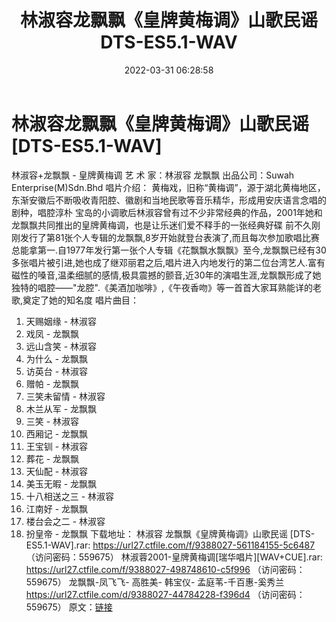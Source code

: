 ﻿---
title: 林淑容龙飘飘《皇牌黄梅调》山歌民谣DTS-ES5.1-WAV
date: 2022-03-31 06:28:58
categories: DTS多声道制作
tags: 国语流行
---
# 林淑容龙飘飘《皇牌黄梅调》山歌民谣[DTS-ES5.1-WAV]

林淑容+龙飘飘 - 皇牌黄梅调
艺 术 家：林淑容 龙飘飘
出品公司：Suwah Enterprise(M)Sdn.Bhd
唱片介绍：
黄梅戏，旧称“黄梅调”，源于湖北黄梅地区，东渐安徽后不断吸收青阳腔、徽剧和当地民歌等音乐精华，形成用安庆语言念唱的剧种，唱腔淳朴
宝岛的小调歌后林淑容曾有过不少非常经典的作品，2001年她和龙飘飘共同推出的皇牌黄梅调，也是让乐迷们爱不释手的一张经典好碟
前不久刚刚发行了第81张个人专辑的龙飘飘,8岁开始就登台表演了,而且每次参加歌唱比赛总能拿第一.自1977年发行第一张个人专辑《花飘飘水飘飘》至今,龙飘飘已经有30多张唱片被引进,她也成了继邓丽君之后,唱片进入内地发行的第二位台湾艺人.富有磁性的嗓音,温柔细腻的感情,极具震撼的颤音,近30年的演唱生涯,龙飘飘形成了她独特的唱腔——"龙腔".《美酒加咖啡》,《午夜香吻》等一首首大家耳熟能详的老歌,奠定了她的知名度
唱片曲目：
01. 天赐姻缘 - 林淑容
02. 戏凤 - 龙飘飘
03. 远山含笑 - 林淑容
04. 为什么 - 龙飘飘
05. 访英台 - 林淑容
06. 赠帕 - 龙飘飘
07. 三笑未留情 - 林淑容
08. 木兰从军 - 龙飘飘
09. 三笑 - 林淑容
10. 西厢记 - 龙飘飘
11. 王宝钏 - 林淑容
12. 葬花 - 龙飘飘
13. 天仙配 - 林淑容
14. 美玉无暇 - 龙飘飘
15. 十八相送之三 - 林淑容
16. 江南好 - 龙飘飘
17. 楼台会之二 - 林淑容
18. 扮皇帝 - 龙飘飘
下载地址：
林淑容 龙飘飘《皇牌黄梅调》山歌民谣 [DTS-ES5.1-WAV].rar:
https://url27.ctfile.com/f/9388027-561184155-5c6487
（访问密码：559675）
林淑蓉2001-皇牌黄梅调[瑞华唱片][WAV+CUE].rar:
https://url27.ctfile.com/f/9388027-498748610-c5f996
（访问密码：559675）
龙飘飘-凤飞飞- 高胜美- 韩宝仪- 孟庭苇-千百惠-奚秀兰
https://url27.ctfile.com/d/9388027-44784228-f396d4
（访问密码：559675）
原文：[链接](https://blog.sina.com.cn/s/blog_1647c7e7601030wfx.html)
